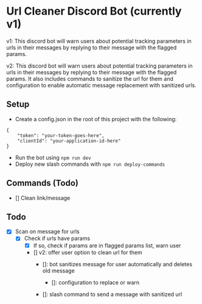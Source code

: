 # Url Cleaner Discord Bot (currently v1)
v1: 
This discord bot will warn users about potential tracking parameters in urls in their messages by replying to their message with the flagged params.

v2:
This discord bot will warn users about potential tracking parameters in urls in their messages by replying to their message with the flagged params. It also includes commands to 
sanitize the url for them and configuration to enable automatic message replacement with sanitized urls.

## Setup
- Create a config.json in the root of this project with the following:
```
{
    "token": "your-token-goes-here",
    "clientId": "your-application-id-here"
}
```
- Run the bot using ```npm run dev```
- Deploy new slash commands with ```npm run deploy-commands```

## Commands (Todo)
- [] Clean link/message

## Todo
- [x] Scan on message for urls
    - [x] Check if urls have params
        - [x] If so, check if params are in flagged params list, warn user
        - [] v2: offer user option to clean url for them
            - []: bot sanitizes message for user automatically and deletes old message
                - []: configuration to replace or warn

            - []: slash command to send a message with sanitized url
